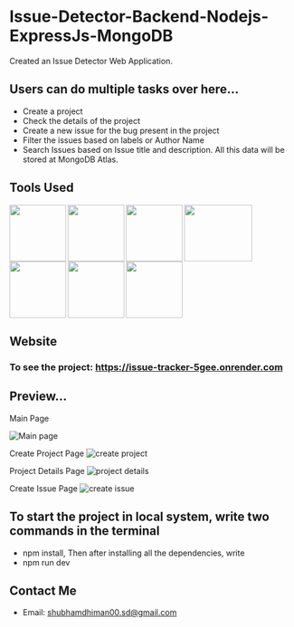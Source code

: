 # Issue-Detector-Backend-Nodejs-ExpressJs-MongoDB
Created an Issue Detector Web Application.

## Users can do multiple tasks over here...
* Create a project
* Check the details of the project
* Create a new issue for the bug present in the project
* Filter the issues based on labels or Author Name
* Search Issues based on Issue title and description.
All this data will be stored at MongoDB Atlas.




## Tools Used
<img align="left" src="https://user-images.githubusercontent.com/18380165/224329335-3cdf989b-bdce-41e6-82dc-7d4c50d5f283.png" width="100" height="100">
<img align="left" src="https://user-images.githubusercontent.com/18380165/224329345-7363d693-4f27-4a58-8c9e-086d8a3fa420.png" width="100" height="100">
<img align="left" src="https://user-images.githubusercontent.com/18380165/224332427-426a3fbb-e25d-4deb-a832-666ae2e2e418.png" width="100" height="100">
<img align="left" src="https://user-images.githubusercontent.com/18380165/224741719-3887a83f-9041-49b5-b1d3-a4b636147582.png" width="120" height="100">
<img align="left" src="https://user-images.githubusercontent.com/18380165/224742317-8448ec1f-c35e-4fa3-99bf-5075da765c1a.png" width="100" height="100">
<img align="left" src="https://user-images.githubusercontent.com/18380165/224742804-66cd82b1-fedd-40a1-ad43-6cd2a7b91e46.png" width="100" height="100">
<br>
<img  src="https://user-images.githubusercontent.com/18380165/224329339-a5174b23-1a5c-4ae4-95c8-ead20a29d77e.png" width="100" height="100">

## Website 
### To see the project: https://issue-tracker-5gee.onrender.com

## Preview...
Main Page

![Main page](https://github.com/shubhamdhiman/Issue-Detector-Backend-Nodejs-ExpressJs-MongoDB/assets/18380165/98c1e3eb-5f3c-4633-8cc4-054625761720)

Create Project Page
![create project](https://github.com/shubhamdhiman/Issue-Detector-Backend-Nodejs-ExpressJs-MongoDB/assets/18380165/895a69c2-f227-4083-8da7-9608ae55f083)

Project Details Page
![project details](https://github.com/shubhamdhiman/Issue-Detector-Backend-Nodejs-ExpressJs-MongoDB/assets/18380165/b7ff2439-e26d-46b0-83f1-2033fa0bff33)

Create Issue Page
![create issue](https://github.com/shubhamdhiman/Issue-Detector-Backend-Nodejs-ExpressJs-MongoDB/assets/18380165/e0da26e4-bf1c-465d-a604-9a374241690b)

## To start the project in local system, write two commands in the terminal
* npm install,
   Then after installing all the dependencies, write
* npm run dev

## Contact Me
* Email: shubhamdhiman00.sd@gmail.com